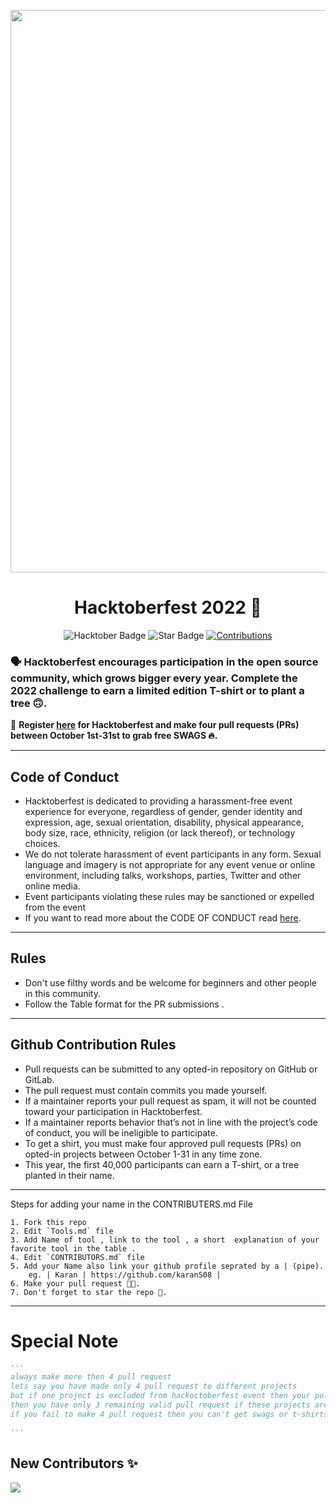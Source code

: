 
<p align="center">
    <a href="https://hacktoberfest.digitalocean.com/">
      <img src="https://github.com/karanS08/ctf-tools-for-forensics/blob/main/assets/Email%20Banners-Dark.png" width=900px>
    </a>
</p>

<h1 align="center"> Hacktoberfest 2022 🎉</h1>

<div align="center">
  
<img src="https://img.shields.io/badge/hacktoberfest-2022-blueviolet" alt="Hacktober Badge"/>
 <img src="https://img.shields.io/static/v1?label=%F0%9F%8C%9F&message=If%20Useful&style=style=flat&color=BC4E99" alt="Star Badge"/>
 <a href="https://github.com/keshavsingh4522" ><img src="https://img.shields.io/badge/Contributions-welcome-violet.svg?style=flat&logo=git" alt="Contributions" /></a>

</div>

### 🗣 Hacktoberfest encourages participation in the open source community, which grows bigger every year. Complete the 2022 challenge to earn a limited edition T-shirt or to plant a tree 🙃.

📢 **Register [here](https://hacktoberfest.digitalocean.com) for Hacktoberfest and make four pull requests (PRs) between October 1st-31st to grab free SWAGS 🔥.**


---

## Code of Conduct

- Hacktoberfest is dedicated to providing a harassment-free event experience for everyone, regardless of gender, gender identity and expression, age, sexual orientation, disability, physical appearance, body size, race, ethnicity, religion (or lack thereof), or technology choices.
- We do not tolerate harassment of event participants in any form. Sexual language and imagery is not appropriate for any event venue or online environment, including talks, workshops, parties, Twitter and other online media.
-  Event participants violating these rules may be sanctioned or expelled from the event
- If you want to read more about the CODE OF CONDUCT read [here](https://github.com/karanS08/ctf-tools/blob/main/CODE_OF_CONDUCT.md).


---
## Rules

- Don't use filthy words and be welcome for beginners and other people in this community.
- Follow the Table format for the PR submissions .


---

## Github Contribution Rules
- Pull requests can be submitted to any opted-in repository on GitHub or GitLab.
- The pull request must contain commits you made yourself.
- If a maintainer reports your pull request as spam, it will not be counted toward your participation in Hacktoberfest.
- If a maintainer reports behavior that’s not in line with the project’s code of conduct, you will be ineligible to participate.
- To get a shirt, you must make four approved pull requests (PRs) on opted-in projects between October 1-31 in any time zone.
- This year, the first 40,000 participants can earn a T-shirt, or a tree planted in their name.
---

Steps for adding your name in the CONTRIBUTERS.md File

    1. Fork this repo
    2. Edit `Tools.md` file 
    3. Add Name of tool , link to the tool , a short  explanation of your favorite tool in the table .
    4. Edit `CONTRIBUTORS.md` file
    5. Add your Name also link your github profile seprated by a | (pipe).
        eg. | Karan | https://github.com/karanS08 | 
    6. Make your pull request 🙌🏽.
    7. Don't forget to star the repo 🙂.


----


# Special Note 
```py
'''
always make more then 4 pull request
lets say you have made only 4 pull request to different projects
but if one project is excluded from hackoctoberfest event then your pull request will not be counted and 
then you have only 3 remaining valid pull request if these projects are not excluded.
if you fail to make 4 pull request then you can't get swags or t-shirts.

'''
```

## New Contributors ✨
<a href = "https://github.com/karanS08/ctf-tools/graphs/contributors">
  <img src = "https://contrib.rocks/image?repo=karanS08/ctf-tools"/>
</a>
